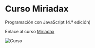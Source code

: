 # Curso Miriadax

Programación con JavaScript (4.ª edición)

Enlace al curso [Miriadax](https://miriadax.net/web/programacion-con-javascript-4-edicion)


![Curso](https://miriadax.net/documents/18948874/0/BANNER+MOOCConecta.jpg/afcdc30c-f026-4126-a78d-aedb9d8aced9?t=1548923939000 "Cartel")
